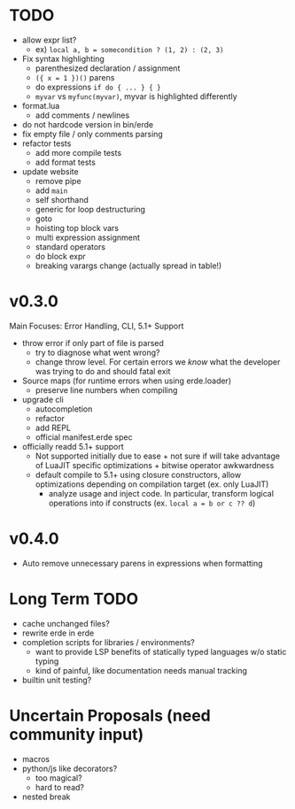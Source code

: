 # TODO

- allow expr list?
  - ex) `local a, b = somecondition ? (1, 2) : (2, 3)`
- Fix syntax highlighting
  - parenthesized declaration / assignment
  - `({ x = 1 })()` parens
  - do expressions `if do { ... } { }`
  - `myvar` vs `myfunc(myvar)`, myvar is highlighted differently
- format.lua
  - add comments / newlines
- do not hardcode version in bin/erde
- fix empty file / only comments parsing
- refactor tests
  - add more compile tests
  - add format tests
- update website
  - remove pipe
  - add `main`
  - self shorthand
  - generic for loop destructuring
  - goto
  - hoisting top block vars
  - multi expression assignment
  - standard operators
  - do block expr
  - breaking varargs change (actually spread in table!)

# v0.3.0

Main Focuses: Error Handling, CLI, 5.1+ Support

- throw error if only part of file is parsed
  - try to diagnose what went wrong?
  - change throw level. For certain errors we _know_ what the developer was 
    trying to do and should fatal exit
- Source maps (for runtime errors when using erde.loader)
  - preserve line numbers when compiling
- upgrade cli
  - autocompletion
  - refactor
  - add REPL
  - official manifest.erde spec
- officially readd 5.1+ support
  - Not supported initially due to ease + not sure if will take advantage of
    LuaJIT specific optimizations + bitwise operator awkwardness
  - default compile to 5.1+ using closure constructors, allow optimizations 
    depending on compilation target (ex. only LuaJIT)
    - analyze usage and inject code. In particular, transform logical operations 
      into if constructs (ex. `local a = b or c ?? d`)

# v0.4.0

- Auto remove unnecessary parens in expressions when formatting

# Long Term TODO

- cache unchanged files?
- rewrite erde in erde
- completion scripts for libraries / environments?
  - want to provide LSP benefits of statically typed languages w/o static typing
  - kind of painful, like documentation needs manual tracking
- builtin unit testing?

# Uncertain Proposals (need community input)

- macros
- python/js like decorators?
  - too magical?
  - hard to read?
- nested break
